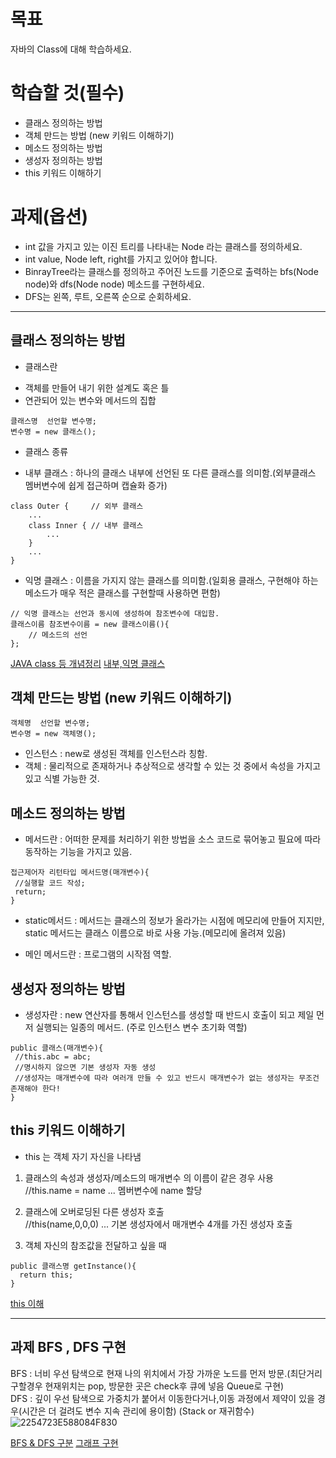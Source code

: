 # 목표
자바의 Class에 대해 학습하세요.

# 학습할 것(필수)
- 클래스 정의하는 방법  
- 객체 만드는 방법 (new 키워드 이해하기)  
- 메소드 정의하는 방법  
- 생성자 정의하는 방법  
- this 키워드 이해하기  

# 과제(옵션)  
- int 값을 가지고 있는 이진 트리를 나타내는 Node 라는 클래스를 정의하세요.  
- int value, Node left, right를 가지고 있어야 합니다.  
- BinrayTree라는 클래스를 정의하고 주어진 노드를 기준으로 출력하는 bfs(Node node)와 dfs(Node node) 메소드를 구현하세요.  
- DFS는 왼쪽, 루트, 오른쪽 순으로 순회하세요.  


- - -


## 클래스 정의하는 방법

* 클래스란  
- 객체를 만들어 내기 위한 설계도 혹은 틀  
- 연관되어 있는 변수와 메서드의 집합  
```
클래스명  선언할 변수명;
변수명 = new 클래스();
```

* 클래스 종류
- 내부 클래스 : 하나의 클래스 내부에 선언된 또 다른 클래스를 의미함.(외부클래스 멤버변수에 쉽게 접근하며 캡슐화 증가)
```
class Outer {     // 외부 클래스
    ...
    class Inner { // 내부 클래스
        ...
    }
    ...
}
```

- 익명 클래스 : 이름을 가지지 않는 클래스를 의미함.(일회용 클래스, 구현해야 하는 메소드가 매우 적은 클래스를 구현할때 사용하면 편함)  
```
// 익명 클래스는 선언과 동시에 생성하여 참조변수에 대입함.
클래스이름 참조변수이름 = new 클래스이름(){
    // 메소드의 선언
};
```

[JAVA class 등 개념정리](https://gmlwjd9405.github.io/2017/10/01/basic-concepts-of-development-java.html)
[내부,익명 클래스](http://www.tcpschool.com/java/java_usingClass_innerClass)

## 객체 만드는 방법 (new 키워드 이해하기)
```
객체명  선언할 변수명;
변수명 = new 객체명();
```
- 인스턴스 : new로 생성된 객체를 인스턴스라 칭함.  
- 객체 : 물리적으로 존재하거나 추상적으로 생각할 수 있는 것 중에서 속성을 가지고 있고 식별 가능한 것.  


## 메소드 정의하는 방법  
- 메서드란 : 어떠한 문제를 처리하기 위한 방법을 소스 코드로 묶어놓고 필요에 따라 동작하는 기능을 가지고 있음.
```
접근제어자 리턴타입 메서드명(매개변수){
 //실행할 코드 작성;
 return;
}
```

- static메서드 : 메서드는 클래스의 정보가 올라가는 시점에 메모리에 만들어 지지만, static 메서드는 클래스 이름으로 바로 사용 가능.(메모리에 올려져 있음)

- 메인 메서드란 : 프로그램의 시작점 역할.


## 생성자 정의하는 방법  

- 생성자란 : new 연산자를 통해서 인스턴스를 생성할 때 반드시 호출이 되고 제일 먼저 실행되는 일종의 메서드. (주로 인스턴스 변수 초기화 역할)
```
public 클래스(매개변수){
 //this.abc = abc;
 //명시하지 않으면 기본 생성자 자동 생성
 //생성자는 매개변수에 따라 여러개 만들 수 있고 반드시 매개변수가 없는 생성자는 무조건 존재해야 한다!
}

```


## this 키워드 이해하기  

- this 는 객체 자기 자신을 나타냄  
1) 클래스의 속성과 생성자/메소드의 매개변수 의 이름이 같은 경우 사용  
//this.name = name ...  멤버변수에 name 할당  

2) 클래스에 오버로딩된 다른 생성자 호출  
//this(name,0,0,0) ... 기본 생성자에서 매개변수 4개를 가진 생성자 호출  

3) 객체 자신의 참조값을 전달하고 싶을 때  
```
public 클래스명 getInstance(){
  return this;
}
```


[this 이해](https://library1008.tistory.com/4)
- - -


## 과제 BFS , DFS 구현
BFS : 너비 우선 탐색으로 현재 나의 위치에서 가장 가까운 노드를 먼저 방문.(최단거리 구할경우 현재위치는 pop, 방문한 곳은 check후 큐에 넣음 Queue로 구현)  
DFS : 깊이 우선 탐색으로 가중치가 붙어서 이동한다거나,이동 과정에서 제약이 있을 경우(시간은 더 걸려도 변수 지속 관리에 용이함) (Stack or 재귀함수)  
![2254723E588084F830](https://t1.daumcdn.net/cfile/tistory/2254723E588084F830)

[BFS & DFS 구분](https://haams704.tistory.com/75)
[그래프 구현](https://mygumi.tistory.com/102)



